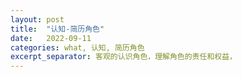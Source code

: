 ```yaml
---
layout: post
title:  "认知-简历角色"
date:   2022-09-11
categories: what, 认知, 简历角色 
excerpt_separator: 客观的认识角色，理解角色的责任和权益，
---
```

